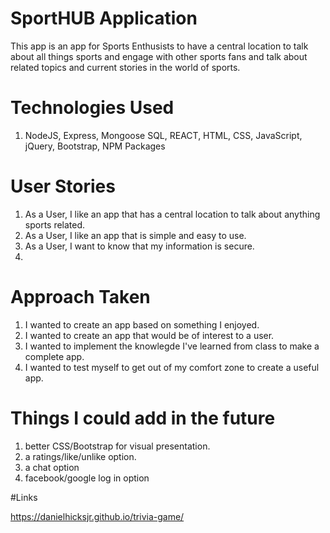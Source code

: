 # SportHUB Application
This app is an app for Sports Enthusists to have a central location to talk about all things sports and engage with other sports fans and talk about related topics and current stories in the world of sports. 

# Technologies Used

1. NodeJS, Express, Mongoose SQL, REACT, HTML, CSS, JavaScript, jQuery, Bootstrap, NPM Packages
# User Stories

1. As a User, I like an app that has a central location to talk about anything sports related. 
2. As a User, I like an app that is simple and easy to use.
3. As a User, I want to know that my information is secure.
4.   

# Approach Taken

1. I wanted to create an app based on something I enjoyed.
2. I wanted to create an app that would be of interest to a user.  
3. I wanted to implement the knowlegde I've learned from class to make a complete app.
4. I wanted to test myself to get out of my comfort zone to create a useful app.

 
# Things I could add in the future 

1. better CSS/Bootstrap for visual presentation.
2. a ratings/like/unlike option.
3. a chat option 
4. facebook/google log in option


#Links

https://danielhicksjr.github.io/trivia-game/


